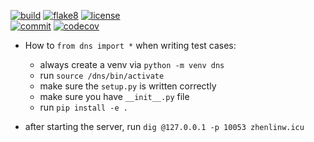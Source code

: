 [![build](https://github.com/criss-wang/DNS_in_Python/workflows/build/badge.svg)](https://github.com/criss-wang/DNS_in_Python/actions?query=workflow%3Abuild)
[![flake8](https://github.com/criss-wang/DNS_in_Python/workflows/lint/badge.svg)](https://github.com/criss-wang/DNS_in_Python/actions?query=workflow%3ALint)
[![license](https://img.shields.io/github/license/criss-wang/DNS_in_Python)](https://github.com/criss-wang/DNS_in_Python/blob/master/LICENSE)  
[![commit](https://img.shields.io/github/last-commit/criss-wang/DNS_in_Python)](https://github.com/criss-wang/DNS_in_Python/commits/master)
[![codecov](https://codecov.io/gh/Criss-Wang/DNS_in_Python/graph/badge.svg?token=STQ529H003)](https://codecov.io/gh/Criss-Wang/DNS_in_Python)
- How to `from dns import *`  when writing test cases:
    - always create a venv via `python -m venv dns`
    - run `source /dns/bin/activate`
    - make sure the `setup.py` is written correctly
    - make sure you have `__init__.py` file
    - run `pip install -e .` 

- after starting the server, run `dig @127.0.0.1 -p 10053 zhenlinw.icu`
